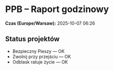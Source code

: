# PPB – Raport godzinowy
**Czas (Europe/Warsaw):** 2025-10-07 06:26

## Status projektów
- Bezpieczny Pieszy — OK
- Zwolnij przy przejściu — OK
- Odblask ratuje życie — OK


